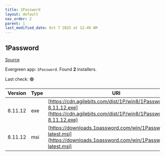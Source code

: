 ```yaml
---
title: 1Password
layout: default
nav_order: 2
parent: 1
last_modified_date: Oct 7 2025 at 12:49 AM
---
```


## 1Password

[Source](https://1password.com/)

Evergreen app: `1Password`. Found **2** installers.

Last check: 🟢

| Version | Type | URI                                                                                                                                    |
| ------- | ---- | -------------------------------------------------------------------------------------------------------------------------------------- |
| 8.11.12 | exe  | [https://cdn.agilebits.com/dist/1P/win8/1PasswordSetup-8.11.12.exe](https://cdn.agilebits.com/dist/1P/win8/1PasswordSetup-8.11.12.exe) |
| 8.11.12 | msi  | [https://downloads.1password.com/win/1PasswordSetup-latest.msi](https://downloads.1password.com/win/1PasswordSetup-latest.msi)         |

